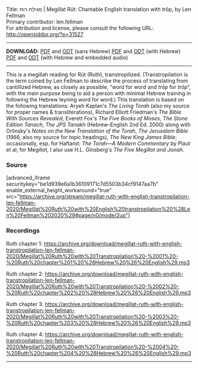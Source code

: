 <html>
<head></head>
<body>
Title: מגילת רות | Megillat Rūt: Chantable English translation with trōp, by Len Fellman<br />
Primary contributor: len.fellman<br />
For attribution and license, please consult the following URL: <a href="http://opensiddur.org/?p=31527">http://opensiddur.org/?p=31527</a>
<p />
<hr />

<strong>DOWNLOAD:</strong> 
<a href="https://archive.org/downloadmegillat-ruth-with-english-transtropilation-len-fellman-2020/Megillat%20Ruth%20with%20English%20transtropilation%20%28Len%20Fellman%202020%29%20-%20english%20only.pdf">PDF</a> and <a href="https://archive.org/download/megillat-ruth-with-english-transtropilation-len-fellman-2020/Megillat%20Ruth%20with%20English%20transtropilation%20%28Len%20Fellman%202020%29%20-%20english%20only.odt">ODT</a> (sans Hebrew) 
<a href="https://archive.org/download/megillat-ruth-with-english-transtropilation-len-fellman-2020/Megillat%20Ruth%20with%20English%20transtropilation%20%28Len%20Fellman%202020%29.pdf">PDF</a> and <a href="https://archive.org/download/megillat-ruth-with-english-transtropilation-len-fellman-2020/Megillat%20Ruth%20with%20English%20transtropilation%20%28Len%20Fellman%202020%29.odt">ODT</a> (with Hebrew) 
<a href="https://archive.org/download/megillat-ruth-with-english-transtropilation-len-fellman-2020/Megillat%20Ruth%20with%20English%20transtropilation%20and%20audio%20%28Len%20Fellman%202020%29.pdf">PDF</a> and <a href="https://archive.org/download/megillat-ruth-with-english-transtropilation-len-fellman-2020/Megillat%20Ruth%20with%20English%20transtropilation%20and%20audio%20%28Len%20Fellman%202020%29.odt">ODT</a> (with Hebrew and embedded audio)

<hr />

This is a megillah reading for Rūt (Ruth), transtropilized. (Transtropilation is the term coined by Len Fellman to describe the process of translating from cantillized Hebrew, as closely as possible, “word for word and <em>trōp</em> for <em>trōp</em>”, with the main purpose being to aid a person with minimal Hebrew training in following the Hebrew leyning word for word.) This translation is based on the following translations: Aryeh Kaplan's <em>The Living Torah</em> (also my source for proper names &amp; transliterations), Richard Elliott Friedman's <em>The Bible With Sources Revealed</em>, Everett Fox's <em>The Five Books of Moses</em>, <em>The Stone Edition Tanach</em>, <em>The JPS Tanakh</em> (Hebrew-English 2nd Ed. 2000) along with Orlinsky's <em>Notes on the New Translation of the Torah</em>, <em>The Jerusalem Bible</em> (1966, also my source for topic headings), <em>The New King James Bible</em>; occasionally, esp. for Haftarot: <em>The Torah—A Modern Commentary</em> by Plaut et al; for Megillot, I also use H.L. Ginsberg's <em>The Five Megillot and Jonah</em>.

<h3>Source</h3>

[advanced_iframe securitykey="be1d939e6a1b36109171c7d5503b34cf9147aa7b" enable_external_height_workaround="true" src="https://archive.org/stream/megillat-ruth-with-english-transtropilation-len-fellman-2020/Megillat%20Ruth%20with%20English%20transtropilation%20%28Len%20Fellman%202020%29#page/n0/mode/2up"]

<h3>Recordings</h3>

Ruth chapter 1: 
https://archive.org/download/megillat-ruth-with-english-transtropilation-len-fellman-2020/Megillat%20Ruth%20with%20Transtropilation%20-%2001%20-%20Ruth%20chapter%201%20%28Hebrew%20%26%20English%29.mp3

Ruth chapter 2: 
https://archive.org/download/megillat-ruth-with-english-transtropilation-len-fellman-2020/Megillat%20Ruth%20with%20Transtropilation%20-%2002%20-%20Ruth%20chapter%202%20%28Hebrew%20%26%20English%29.mp3

Ruth chapter 3: 
https://archive.org/download/megillat-ruth-with-english-transtropilation-len-fellman-2020/Megillat%20Ruth%20with%20Transtropilation%20-%2003%20-%20Ruth%20chapter%203%20%28Hebrew%20%26%20English%29.mp3

Ruth chapter 4: 
https://archive.org/download/megillat-ruth-with-english-transtropilation-len-fellman-2020/Megillat%20Ruth%20with%20Transtropilation%20-%2004%20-%20Ruth%20chapter%204%20%28Hebrew%20%26%20English%29.mp3

<hr />

&nbsp;
</body>
</html>